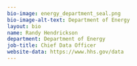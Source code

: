 ```yaml
---
bio-image: energy_department_seal.png
bio-image-alt-text: Department of Energy
layout: bio
name: Randy Hendrickson
department: Department of Energy
job-title: Chief Data Officer
website-data: https://www.hhs.gov/data
---
```

